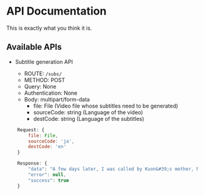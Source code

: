 # API Documentation

This is exactly what you think it is.

## Available APIs

- Subtitle generation API

  - ROUTE: `/subs/`
  - METHOD: POST
  - Query: None
  - Authentication: None
  - Body: multipart/form-data
    - file: File    (Video file whose subtitles need to be generated)
    - sourceCode: string    (Language of the video)
    - destCode: string    (Language of the subtitles)

```js
    Request: {
        file: File,
        sourceCode: 'ja',
        destCode: 'en'
    }

    Response: {
        "data": "A few days later, I was called by Kuon&#39;s mother, Ms. Mai.",
        "error": null,
        "success": true
    }
```
